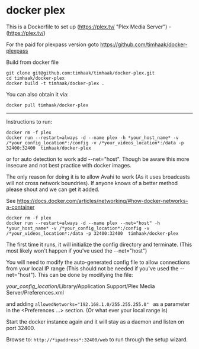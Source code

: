 # docker plex

This is a Dockerfile to set up (https://plex.tv/ "Plex Media Server") - (https://plex.tv/)

For the paid for plexpass version goto https://github.com/timhaak/docker-plexpass

Build from docker file

```
git clone git@github.com:timhaak/timhaak/docker-plex.git
cd timhaak/docker-plex
docker build -t timhaak/docker-plex .
```

You can also obtain it via:

```
docker pull timhaak/docker-plex
```

---
Instructions to run:

```
docker rm -f plex
docker run --restart=always -d --name plex -h *your_host_name* -v /*your_config_location*:/config -v /*your_videos_location*:/data -p 32400:32400  timhaak/docker-plex
```
or for auto detection to work add --net="host". Though be aware this more insecure and not best practice with docker images.

The only reason for doing it is to allow Avahi to work (As it uses broadcasts will not cross network boundries). If anyone knows of a better method please shout and we can get it added.

See https://docs.docker.com/articles/networking/#how-docker-networks-a-container

```
docker rm -f plex
docker run --restart=always -d --name plex --net="host" -h *your_host_name* -v /*your_config_location*:/config -v /*your_videos_location*:/data -p 32400:32400  timhaak/docker-plex
```

The first time it runs, it will initialize the config directory and terminate. (This most likely won't happen if you've used the --net="host")

You will need to modify the auto-generated config file to allow connections from your local IP range (This should not be needed if you've used the --net="host"). This can be done by modifying the file:

*your_config_location*/Library/Application Support/Plex Media Server/Preferences.xml

and adding ```allowedNetworks="192.168.1.0/255.255.255.0" ``` as a parameter in the <Preferences ...> section. (Or what ever your local range is)

Start the docker instance again and it will stay as a daemon and listen on port 32400.

Browse to: ```http://*ipaddress*:32400/web``` to run through the setup wizard.
